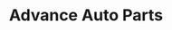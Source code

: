 ---
title: "Advance Auto Parts"
url: /syracuse/advance-auto-parts-onondaga-boulevard/
shop: car parts
---
